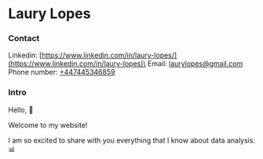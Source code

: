 # Laury Lopes

### Contact
Linkedin: [https://www.linkedin.com/in/laury-lopes/](https://www.linkedin.com/in/laury-lopes)\
Email: [laurylopes@gmail.com](laurylopes@gmail.com)\
Phone number: [+447445346859](tel:0447445346859)

### Intro
Hello, 👋

Welcome to my website! 

I am so excited to share with you everything that I know about data analysis. 📊

